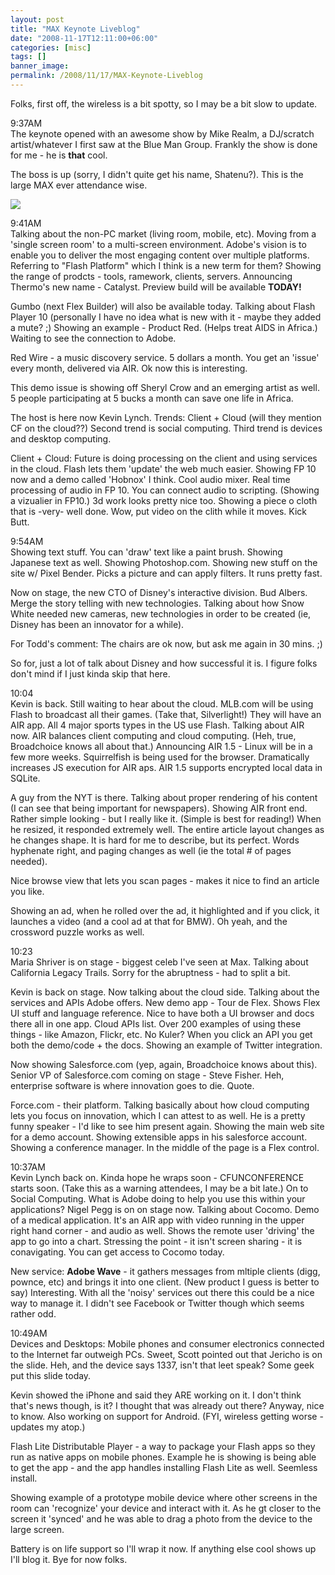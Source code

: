 ```yaml
---
layout: post
title: "MAX Keynote Liveblog"
date: "2008-11-17T12:11:00+06:00"
categories: [misc]
tags: []
banner_image: 
permalink: /2008/11/17/MAX-Keynote-Liveblog
---
```


Folks, first off, the wireless is a bit spotty, so I may be a bit slow to update.
<!--more-->
9:37AM<br/>
The keynote opened with an awesome show by Mike Realm, a DJ/scratch artist/whatever I first saw at the Blue Man Group. Frankly the show is done for me - he is <b>that</b> cool.

The boss is up (sorry, I didn't quite get his name, Shatenu?). This is the large MAX ever attendance wise.

<img src="https://static.raymondcamden.com/images//photo.jpg">

9:41AM<br/>
Talking about the non-PC market (living room, mobile, etc). Moving from a 'single screen room' to a multi-screen environment. Adobe's vision is to enable you to deliver the most engaging content over multiple platforms. Referring to "Flash Platform" which I think is a new term for them? Showing the range of prodcts - tools, ramework, clients, servers. Announcing Thermo's new name - Catalyst. Preview build will be available <b>TODAY!</b>

Gumbo (next Flex Builder) will also be available today. Talking about Flash Player 10 (personally I have no idea what is new with it - maybe they added a mute? ;) Showing an example - Product Red. (Helps treat AIDS in Africa.) Waiting to see the connection to Adobe.

Red Wire - a music discovery service. 5 dollars a month. You get an 'issue' every month, delivered via AIR. Ok now this is interesting.

This demo issue is showing off Sheryl Crow and an emerging artist as well. 5 people participating at 5 bucks a month can save one life in Africa.

The host is here now Kevin Lynch. Trends: Client + Cloud (will they mention CF on the cloud??) Second trend is social computing. Third trend is devices and desktop computing.

Client + Cloud: Future is doing processing on the client and using services in the cloud. Flash lets them 'update' the web much easier. Showing FP 10 now and a demo called 'Hobnox' I think. Cool audio mixer. Real time processing of audio in FP 10. You can connect audio to scripting. (Showing a vizualier in FP10.) 3d work looks pretty nice too. Showing a piece o cloth that is -very- well done. Wow, put video on the clith while it moves. Kick Butt.

9:54AM<br/>
Showing text stuff. You can 'draw' text like a paint brush. Showing Japanese text as well. Showing Photoshop.com. Showing new stuff on the site w/ Pixel Bender. Picks a picture and can apply filters. It runs pretty fast. 

Now on stage, the new CTO of Disney's interactive division. Bud Albers. Merge the story telling with new technologies. Talking about how Snow White needed new cameras, new technologies in order to be created (ie, Disney has been an innovator for a while).

For Todd's comment: The chairs are ok now, but ask me again in 30 mins. ;)

So for, just a lot of talk about Disney and how successful it is. I figure folks don't mind if I just kinda skip that here.

10:04<br/>
Kevin is back. Still waiting to hear about the cloud. MLB.com will be using Flash to broadcast all their games. (Take that, Silverlight!) They will have an AIR app. All 4 major sports types in the US use Flash. Talking about AIR now. AIR balances client computing and cloud computing. (Heh, true, Broadchoice knows all about that.) Announcing AIR 1.5 - Linux will be in a few more weeks. Squirrelfish is being used for the browser. Dramatically increases JS execution for AIR aps. AIR 1.5 supports encrypted local data in SQLite. 

A guy from the NYT is there. Talking about proper rendering of his content (I can see that being important for newspapers). Showing AIR front end. Rather simple looking - but I really like it. (Simple is best for reading!) When he resized, it responded extremely well. The entire article layout changes as he changes shape. It is hard for me to describe, but its perfect. Words hyphenate right, and paging changes as well (ie the total # of pages needed).

Nice browse view that lets you scan pages - makes it nice to find an article you like. 

Showing an ad, when he rolled over the ad, it highlighted and if you click, it launches a video (and a cool ad at that for BMW). Oh yeah, and the crossword puzzle works as well.

10:23<br/>
Maria Shriver is on stage - biggest celeb I've seen at Max. Talking about California Legacy Trails. Sorry for the abruptness - had to split a bit.

Kevin is back on stage. Now talking about the cloud side. Talking about the services and APIs Adobe offers. New demo app - Tour de Flex. Shows Flex UI stuff and language reference. Nice to have both a UI browser and docs there all in one app. Cloud APIs list. Over 200 examples of using these things - like Amazon, Flickr, etc. No Kuler? When you click an API you get both the demo/code + the docs. Showing an example of Twitter integration. 

Now showing Salesforce.com (yep, again, Broadchoice knows about this). Senior VP of Salesforce.com coming on stage - Steve Fisher. Heh, enterprise software is where innovation goes to die. Quote. 

Force.com - their platform. Talking basically about how cloud computing lets you focus on innovation, which I can attest to as well. He is a pretty funny speaker - I'd like to see him present again. Showing the main web site for a demo account. Showing extensible apps in his salesforce account. Showing a conference manager. In the middle of the page is a Flex control.

10:37AM<br/>
Kevin Lynch back on. Kinda hope he wraps soon - CFUNCONFERENCE starts soon. (Take this as a warning attendees, I may be a bit late.) On to Social Computing. What is Adobe doing to help you use this within your applications? Nigel Pegg is on on stage now. Talking about Cocomo. Demo of a medical application. It's an AIR app with video running in the upper right hand corner - and audio as well. Shows the remote user 'driving' the app to go into a chart. Stressing the point - it isn't screen sharing - it is conavigating. You can get access to Cocomo today.

New service: <b>Adobe Wave</b> - it gathers messages from mltiple clients (digg, pownce, etc) and brings it into one client. (New product I guess is better to say) Interesting. With all the 'noisy' services out there this could be a nice way to manage it. I didn't see Facebook or Twitter though which seems rather odd.

10:49AM<br/>
Devices and Desktops: Mobile phones and consumer electronics connected to the Internet far outweigh PCs. Sweet, Scott pointed out that Jericho is on the slide. Heh, and the device says 1337, isn't that leet speak? Some geek put this slide today.

Kevin showed the iPhone and said they ARE working on it. I don't think that's news though, is it? I thought that was already out there? Anyway, nice to know. Also working on support for Android. (FYI, wireless getting worse - updates my atop.)

Flash Lite Distributable Player - a way to package your Flash apps so they run as native apps on mobile phones. Example he is showing is being able to get the app - and the app handles installing Flash Lite as well. Seemless install.

Showing example of a prototype mobile device where other screens in the room can 'recognize' your device and interact with it. As he gt closer to the screen it 'synced' and he was able to drag a photo from the device to the large screen. 

Battery is on life support so I'll wrap it now. If anything else cool shows up I'll blog it. Bye for now folks.